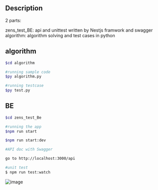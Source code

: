 ## Description

2 parts: 
    <div>zens_test_BE: api and unittest written by Nestjs framwork and swagger</div>
    <div>algorithm: algorithm solving and test cases in python</div>




## algorithm
```bash
$cd algorithm

#running sample code
$py algorithm.py

#running testcase
$py test.py
```
## BE

```bash
$cd zens_test_Be

#running the app 
$npm run start

$npm run start:dev

#API doc with Swagger 

go to http://localhost:3000/api

#unit test
$ npm run test:watch

```
![image](https://user-images.githubusercontent.com/54878619/224483683-e8eef351-0927-4bf5-a36b-aead29252168.png)

